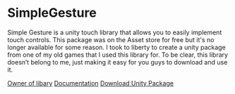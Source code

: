 # SimpleGesture
Simple Gesture is a unity touch library that allows you to easily implement touch controls. This package was on the Asset store for free but it's no longer available for some reason. I took to liberty to create a unity package from one of my old games that I used this library for. To be clear, this library doesn’t belong to me, just making it easy for you guys to download and use it.

[Owner of libary](https://github.com/Catsoft-Studios)
[Documentation](https://github.com/Catsoft-Studios/simple-gesture-documentation/blob/master/DOCUMENTATION.md)
[Download Unity Package](https://github.com/yoeven/SimpleGesture/releases/download/1.0/Simple.Gesture.unitypackage)